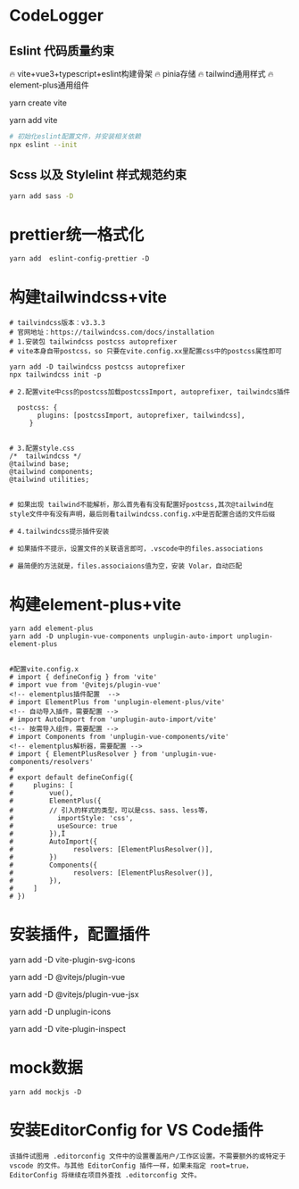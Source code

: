 # CodeLogger
## Eslint 代码质量约束

:fire: vite+vue3+typescript+eslint构建骨架
:fire: pinia存储
:fire: tailwind通用样式
:fire: element-plus通用组件

yarn create vite

yarn add vite


```sh
# 初始化eslint配置文件，并安装相关依赖
npx eslint --init
```
## Scss 以及 Stylelint 样式规范约束

```sh
yarn add sass -D
```

# prettier统一格式化
```
yarn add  eslint-config-prettier -D
```


# 构建tailwindcss+vite

```
# tailvindcss版本：v3.3.3
# 官网地址：https://tailwindcss.com/docs/installation
# 1.安装包 tailwindcss postcss autoprefixer
# vite本身自带postcss，so 只要在vite.config.xx里配置css中的postcss属性即可

yarn add -D tailwindcss postcss autoprefixer
npx tailwindcss init -p

# 2.配置vite中css的postcss加载postcssImport, autoprefixer, tailwindcs插件

  postcss: {
       plugins: [postcssImport, autoprefixer, tailwindcss],
     }


# 3.配置style.css
/*  tailwindcss */
@tailwind base;
@tailwind components;
@tailwind utilities;


# 如果出现 tailwind不能解析，那么首先看有没有配置好postcss,其次@tailwind在style文件中有没有声明，最后则看tailwindcss.config.x中是否配置合适的文件后缀

# 4.tailwindcss提示插件安装

# 如果插件不提示，设置文件的关联语言即可，.vscode中的files.associations

# 最简便的方法就是，files.associaions值为空，安装 Volar，自动匹配

```

# 构建element-plus+vite

```
yarn add element-plus
yarn add -D unplugin-vue-components unplugin-auto-import unplugin-element-plus


#配置vite.config.x
# import { defineConfig } from 'vite'
# import vue from '@vitejs/plugin-vue'
<!-- elementplus插件配置  -->
# import ElementPlus from 'unplugin-element-plus/vite'
<!-- 自动导入插件，需要配置 -->
# import AutoImport from 'unplugin-auto-import/vite'
<!-- 按需导入组件，需要配置 -->
# import Components from 'unplugin-vue-components/vite'
<!-- elementplus解析器，需要配置 -->
# import { ElementPlusResolver } from 'unplugin-vue-components/resolvers'
#
# export default defineConfig({
#     plugins: [
#         vue(),
#         ElementPlus({
#         // 引入的样式的类型，可以是css、sass、less等，
#           importStyle: 'css',
#           useSource: true
#         }),Ï
#         AutoImport({
#               resolvers: [ElementPlusResolver()],
#         })
#         Components({
#               resolvers: [ElementPlusResolver()],
#         }),
#     ]
# })

```
# 安装插件，配置插件

yarn add -D vite-plugin-svg-icons

yarn add -D @vitejs/plugin-vue

yarn add -D @vitejs/plugin-vue-jsx

yarn add -D unplugin-icons

yarn add -D vite-plugin-inspect

# mock数据

```
yarn add mockjs -D
```

# 安装EditorConfig for VS Code插件
```
该插件试图用 .editorconfig 文件中的设置覆盖用户/工作区设置。不需要额外的或特定于 vscode 的文件。与其他 EditorConfig 插件一样，如果未指定 root=true，EditorConfig 将继续在项目外查找 .editorconfig 文件。
```
